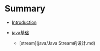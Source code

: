 # Summary

* [Introduction](README.md)

* [java基础](java/README.md)
  * [stream](java/Java Stream的设计.md)